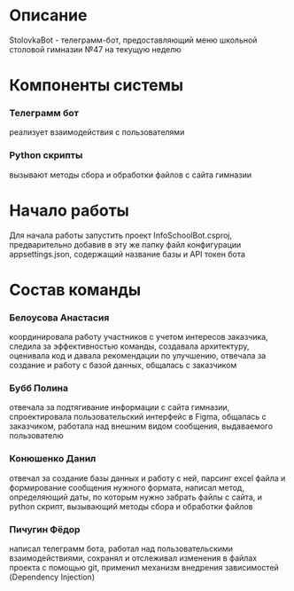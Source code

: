 # Описание

StolovkaBot - телеграмм-бот, предоставляющий меню школьной столовой гимназии №47 на текущую неделю


# Компоненты системы

### Телеграмм бот
реализует взаимодействия с пользователями

### Python скрипты
вызывают методы сбора и обработки файлов с сайта гимназии


# Начало работы

Для начала работы запустить проект InfoSchoolBot.csproj, предварительно добавив в эту же папку файл конфигурации appsettings.json, содержащий  название базы и API токен бота

# Состав команды

### Белоусова Анастасия
координировала работу участников с учетом интересов заказчика, следила за эффективностью команды, создавала архитектуру, оценивала код и давала рекомендации по улучшению, отвечала за создание и работу с базой данных, общалась с заказчиком

### Бубб Полина
отвечала за подтягивание информации с сайта гимназии, спроектировала пользовательский интерфейс в Figma, общалась с заказчиком, работала над внешним видом сообщения, выдаваемого пользователю

### Конюшенко Данил
отвечал за создание базы данных и работу с ней, парсинг excel файла и формирование сообщения нужного формата, написал метод, определяющий даты, по которым нужно забрать файлы с сайта, и python скрипт, вызывающий методы сбора и обработки файлов

### Пичугин Фёдор
написал телеграмм бота, работал над пользовательскими взаимодействиями, сохранял и отслеживал изменения в файлах проекта  с помощью git, применил механизм внедрения зависимостей (Dependency Injection)
